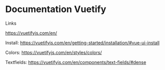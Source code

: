 # Documentation Vuetify

Links

https://vuetifyjs.com/en/

Install: https://vuetifyjs.com/en/getting-started/installation/#vue-ui-install

Colors: https://vuetifyjs.com/en/styles/colors/

Textfields: https://vuetifyjs.com/en/components/text-fields/#dense
